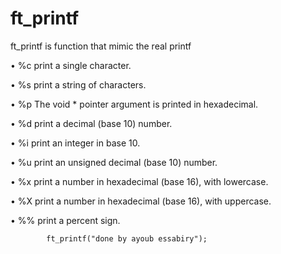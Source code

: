 # ft_printf

ft_printf is function that mimic the real printf

• %c print a single character.

• %s print a string of characters.

• %p The void * pointer argument is printed in hexadecimal.

• %d print a decimal (base 10) number.

• %i print an integer in base 10.

• %u print an unsigned decimal (base 10) number.

• %x print a number in hexadecimal (base 16), with lowercase.

• %X print a number in hexadecimal (base 16), with uppercase.

• %% print a percent sign.


            ft_printf("done by ayoub essabiry");
